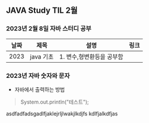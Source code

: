 ## JAVA Study TIL 2월 

###  2023년 2월 8일 자바 스터디 공부 
| 날짜       | 제목               | 설명                                | 링크                                                                             |
| ---------- | ------------------ | ----------------------------------- | -------------------------------------------------------------------------------- |
| 2023 | java 기초  | 1. 변수,형변환등을 공부함          |  |   |

### 2023년  자바 숫자와 문자 

* 자바에서 출력하는 방법 
> 	System.out.println("테스트"); 


asdfadfadsgadlfjaklejrljlwakjlkdjfs kdlfjalkdfjas